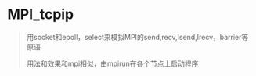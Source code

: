 # MPI_tcpip
> 用socket和epoll，select来模拟MPI的send,recv,Isend,Irecv，barrier等原语
> 
> 用法和效果和mpi相似，由mpirun在各个节点上启动程序
